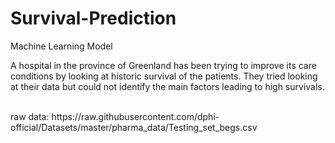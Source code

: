 # Survival-Prediction
Machine Learning Model

A hospital in the province of Greenland has been trying to improve its care conditions by looking at historic survival of the patients. They tried looking at their data but could not identify the main factors leading to high survivals.

<br>
raw data: https://raw.githubusercontent.com/dphi-official/Datasets/master/pharma_data/Testing_set_begs.csv
